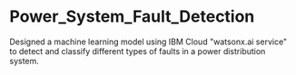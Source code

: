 # Power_System_Fault_Detection
Designed a machine learning model using IBM Cloud "watsonx.ai service" to detect and classify different types of faults in a power distribution system.
